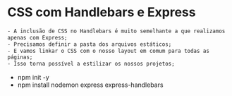 # CSS com Handlebars e Express

```txt
- A inclusão de CSS no Handlebars é muito semelhante a que realizamos
apenas com Express;
- Precisamos definir a pasta dos arquivos estáticos;
- E vamos linkar o CSS com o nosso layout em comum para todas as
páginas;
- Isso torna possível a estilizar os nossos projetos;
```

- npm init -y
- npm install nodemon express express-handlebars

